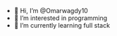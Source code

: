 - 👋 Hi, I’m @Omarwagdy10
- 👀 I’m interested in programming
- 🌱 I’m currently learning full stack

<!---
Omarwagdy10/Omarwagdy10 is a ✨ special ✨ repository because its `README.md` (this file) appears on your GitHub profile.
You can click the Preview link to take a look at your changes.
--->
